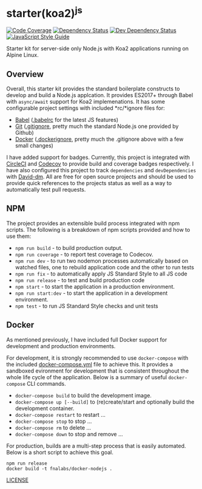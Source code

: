 # starter(koa2)<sup>js</sup>

[![Code Coverage][codecov-image]][codecov-url]
[![Dependency Status][depstat-image]][depstat-url]
[![Dev Dependency Status][devdepstat-image]][devdepstat-url]
[![JavaScript Style Guide][style-image]][style-url]

Starter kit for server-side only Node.js with Koa2 applications running on Alpine Linux.

## Overview
Overall, this starter kit provides the standard boilerplate constructs to develop and build a Node.js applcation. It provides ES2017+ through Babel with `async/await` support for Koa2 implemenations. It has some configurable project settings with included \*rc/\*ignore files for:
- [Babel](https://babeljs.io/) ([.babelrc](./.babel.config.json) for the latest JS features)
- [Git](https://git-scm.com/) ([.gitignore](./.gitignore), pretty much the standard Node.js one provided by Github)
- [Docker](https://www.docker.com/) ([.dockerignore](./.dockerignore), pretty much the .gitignore above with a few small changes)

I have added support for badges. Currently, this project is integrated with [CircleCI](https://circleci.com/) and [Codecov](https://codecov.io/) to provide build and coverage badges respectively. I have also configured this project to track `dependencies` and `devDependencies` with [David-dm](https://david-dm.org/). All are free for open source projects and should be used to provide quick references to the projects status as well as a way to automatically test pull requests.

## NPM
The project provides an extensible build process integrated with npm scripts. The following is a breakdown of npm scripts provided and how to use them:
- `npm run build` - to build production output.
- `npm run coverage` - to report test coverage to Codecov.
- `npm run dev` - to run two nodemon processes automatically based on watched files, one to rebuild application code and the other to run tests
- `npm run fix` - to automatically apply JS Standard Style to all JS code
- `npm run release` - to test and build production code
- `npm start` - to start the application in a production environment.
- `npm run start:dev` - to start the application in a development environment.
- `npm test` - to run JS Standard Style checks and unit tests

## Docker
As mentioned previously, I have included full Docker support for development and production environments.

For development, it is strongly recommended to use `docker-compose` with the included [docker-compose.yml](./docker-compose.yml) file to achieve this. It provides a sandboxed evironment for development that is consistent throughout the whole life cycle of the application. Below is a summary of useful `docker-compose` CLI commands.
- `docker-compose build` to build the development image.
- `docker-compose up [--build]` to (re)create/start and optionally build the development container.
- `docker-compose restart` to restart ...
- `docker-compose stop` to stop ...
- `docker-compose rm` to delete ...
- `docker-compose down` to stop and remove ...

For production, builds are a multi-step process that is easily automated. Below is a short script to achieve this goal.
```
npm run release
docker build -t fnalabs/docker-nodejs .
```

[LICENSE](./LICENSE)

[codecov-image]: https://img.shields.io/codecov/c/github/fnalabs/starter-koa2-js.svg
[codecov-url]: https://codecov.io/gh/fnalabs/starter-koa2-js

[depstat-image]: https://img.shields.io/david/fnalabs/starter-koa2-js.svg
[depstat-url]: https://david-dm.org/fnalabs/starter-koa2-js

[devdepstat-image]: https://img.shields.io/david/dev/fnalabs/starter-koa2-js.svg
[devdepstat-url]: https://david-dm.org/fnalabs/starter-koa2-js?type=dev

[style-image]: https://img.shields.io/badge/code_style-standard-brightgreen.svg
[style-url]: https://standardjs.com
